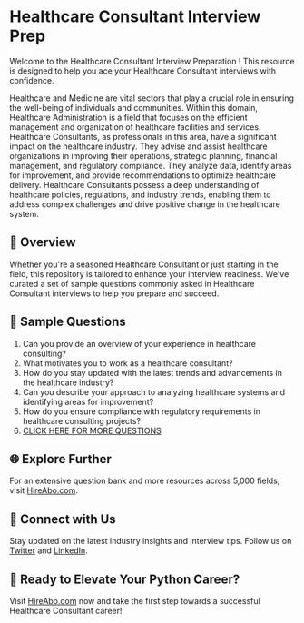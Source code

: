 # Healthcare Consultant Interview Prep

Welcome to the Healthcare Consultant Interview Preparation ! This resource is designed to help you ace your Healthcare Consultant interviews with confidence.

Healthcare and Medicine are vital sectors that play a crucial role in ensuring the well-being of individuals and communities. Within this domain, Healthcare Administration is a field that focuses on the efficient management and organization of healthcare facilities and services. Healthcare Consultants, as professionals in this area, have a significant impact on the healthcare industry. They advise and assist healthcare organizations in improving their operations, strategic planning, financial management, and regulatory compliance. They analyze data, identify areas for improvement, and provide recommendations to optimize healthcare delivery. Healthcare Consultants possess a deep understanding of healthcare policies, regulations, and industry trends, enabling them to address complex challenges and drive positive change in the healthcare system.

## 🚀 Overview

Whether you're a seasoned Healthcare Consultant or just starting in the field, this repository is tailored to enhance your interview readiness. We've curated a set of sample questions commonly asked in Healthcare Consultant interviews to help you prepare and succeed.

## 📝 Sample Questions

1. Can you provide an overview of your experience in healthcare consulting?
2. What motivates you to work as a healthcare consultant?
3. How do you stay updated with the latest trends and advancements in the healthcare industry?
4. Can you describe your approach to analyzing healthcare systems and identifying areas for improvement?
5. How do you ensure compliance with regulatory requirements in healthcare consulting projects?
6. [CLICK HERE FOR MORE QUESTIONS](https://hireabo.com/job/2_4_12/Healthcare%20Consultant)

## 🌐 Explore Further

For an extensive question bank and more resources across 5,000 fields, visit [HireAbo.com](https://www.hireabo.com).

## 📱 Connect with Us

Stay updated on the latest industry insights and interview tips. Follow us on [Twitter](https://twitter.com/hireabo) and [LinkedIn](https://www.linkedin.com/in/hire-abo-3609972a8/).

## 🚀 Ready to Elevate Your Python Career?

Visit [HireAbo.com](https://www.hireabo.com) now and take the first step towards a successful Healthcare Consultant career!